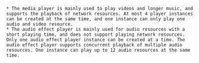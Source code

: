     * The media player is mainly used to play videos and longer music, and supports the playback of network resources. At most 4 player instances can be created at the same time, and one instance can only play one audio and video resource.
    * The audio effect player is mainly used for audio resources with a short playing time, and does not support playing network resources. Only one audio effect player instance can be created at a time. The audio effect player supports concurrent playback of multiple audio resources. One instance can play up to 12 audio resources at the same time.




